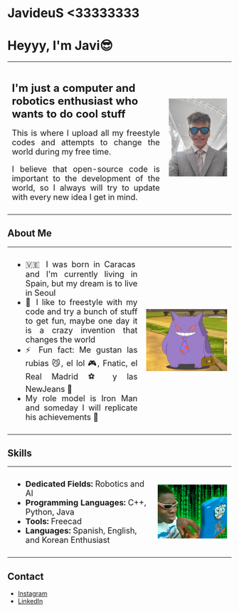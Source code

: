 # JavideuS <33333333 
# Heyyy, I'm Javi😎

<table style="width:100%; border-collapse: collapse; border: none;">
  <tr>
    <td style="width:70%; padding: 10px; border: none;">
      <h1 style="font-size: 24px; font-weight: bold;">I'm just a computer and robotics enthusiast who wants to do cool stuff</h1>
      <p style="font-size: 18px; text-align: justify;">This is where I upload all my freestyle codes and attempts to change the world during my free time.</p>
      <p style="font-size: 18px; text-align: justify;">I believe that open-source code is important to the development of the world, so I always will try to update with every new idea I get in mind.</p>
    </td>
    <td style="width:30%; padding: 10px; border: none;">
      <img src="javi.jpg" alt="Javi" style="width: 100%; height: auto;">
    </td>
  </tr>
</table>

## About Me

<table style="width:100%; border-collapse: collapse; border: none;">
  <tr>
    <td style="width:60%; padding: 10px; border: none;">
      <ul style="font-size: 18px; text-align: justify;">
        <li>🇻🇪 I was born in Caracas and I'm currently living in Spain, but my dream is to live in Seoul</li>
        <li>👻 I like to freestyle with my code and try a bunch of stuff to get fun, maybe one day it is a crazy invention that changes the world</li>
        <li>⚡ Fun fact: Me gustan las rubias 😼, el lol 🎮, Fnatic, el Real Madrid ⚽ y las NewJeans 🤩</li>
        <li>My role model is Iron Man and someday I will replicate his achievements 🤖</li>
      </ul>
    </td>
    <td style="width:40%; padding: 10px; border: none;">
      <img src="gengar_empresario.jpeg" alt="Grind Mode" style="width: 100%; height: auto;">
    </td>
  </tr>
</table>

## Skills

<table style="width:100%; border-collapse: collapse; border: none;">
  <tr>
    <td style="width:65%; padding: 10px; border: none;">
      <ul style="font-size: 18px;">
        <li><strong>Dedicated Fields:</strong> Robotics and AI</li>
        <li><strong>Programming Languages:</strong> C++, Python, Java</li>
        <li><strong>Tools:</strong> Freecad</li>
        <li><strong>Languages:</strong> Spanish, English, and Korean Enthusiast</li>
      </ul>
    </td>
    <td style="width:35%; padding: 10px; border: none;">
      <img src="hacker.jpeg" alt="Hacker" style="width: 100%; height: auto;">
    </td>
  </tr>
</table>



<!--

## Projects

Here are some of the projects I've worked on:

### [Project Name 1](https://github.com/your-username/project1)
A brief description of what this project does and why it's useful.

### [Project Name 2](https://github.com/your-username/project2)
A brief description of what this project does and why it's useful.

-->
## Contact

- [Instagram](https://www.instagram.com/javig1000/)
- [LinkedIn](https://www.linkedin.com/in/javideus/)

